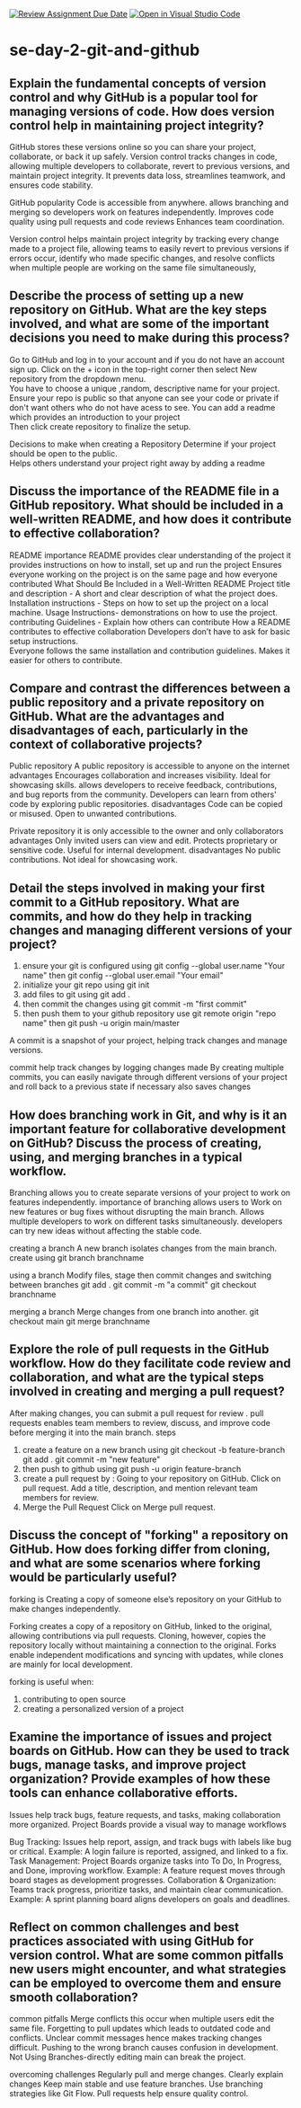 [![Review Assignment Due Date](https://classroom.github.com/assets/deadline-readme-button-22041afd0340ce965d47ae6ef1cefeee28c7c493a6346c4f15d667ab976d596c.svg)](https://classroom.github.com/a/8wgCKhpZ)
[![Open in Visual Studio Code](https://classroom.github.com/assets/open-in-vscode-2e0aaae1b6195c2367325f4f02e2d04e9abb55f0b24a779b69b11b9e10269abc.svg)](https://classroom.github.com/online_ide?assignment_repo_id=18392485&assignment_repo_type=AssignmentRepo)
# se-day-2-git-and-github
## Explain the fundamental concepts of version control and why GitHub is a popular tool for managing versions of code. How does version control help in maintaining project integrity?
GitHub stores these versions online so you can share your project, collaborate, or back it up safely.
Version control tracks changes in code, allowing multiple developers to collaborate, revert to previous versions, and maintain project integrity.
It prevents data loss, streamlines teamwork, and ensures code stability.

 GitHub popularity
Code is accessible from anywhere.
allows branching and merging so developers work on features independently.
Improves code quality using pull requests and code reviews
Enhances team coordination.

Version control helps maintain project integrity by tracking every change made to a project file, allowing teams to easily revert to previous versions if errors occur, identify who made specific changes, and resolve conflicts when multiple people are working on the same file simultaneously,

## Describe the process of setting up a new repository on GitHub. What are the key steps involved, and what are some of the important decisions you need to make during this process?

Go to GitHub and log in to your account and if you do not have an account sign up.
Click on the + icon in the top-right corner then select New repository from the dropdown menu.  
You have to choose a unique ,random, descriptive name for your project.  
Ensure your repo is public so that anyone can see your code or private if don't want others who do not have acess to see. 
You can add a readme which provides an introduction to your project  
Then click create repository to finalize the setup.  

Decisions to make when creating a Repository
 Determine if your project should be open to the public.  
Helps others understand your project right away by adding a readme

## Discuss the importance of the README file in a GitHub repository. What should be included in a well-written README, and how does it contribute to effective collaboration?
README importance
README provides clear understanding of the project
it provides instructions on how to install, set up and run the project
Ensures everyone working on the project is on the same page and how everyone contributed
    What Should Be Included in a Well-Written README
Project title and description - A short and clear description of what the project does.  
Installation instructions - Steps on how to set up the project on a local machine. 
Usage Instructions- demonstrations on how to use the project.   
contributing Guidelines - Explain how others can contribute 
      How a README contributes to effective collaboration
Developers don’t have to ask for basic setup instructions.  
Everyone follows the same installation and contribution guidelines.
Makes it easier for others to contribute.  

## Compare and contrast the differences between a public repository and a private repository on GitHub. What are the advantages and disadvantages of each, particularly in the context of collaborative projects?
  Public repository
A public repository is accessible to anyone on the internet
advantages
Encourages collaboration and increases visibility.
Ideal for showcasing skills.
allows developers to receive feedback, contributions, and bug reports from the community.
Developers can learn from others' code by exploring public repositories. 
  disadvantages
 Code can be copied or misused.
Open to unwanted contributions.

  Private repository
it is only accessible to the owner and only collaborators
advantages
Only invited users can view and edit.
Protects proprietary or sensitive code.
Useful for internal development.
disadvantages
No public contributions.
Not ideal for showcasing work.

## Detail the steps involved in making your first commit to a GitHub repository. What are commits, and how do they help in tracking changes and managing different versions of your project?
1. ensure your git is configured using git config --global user.name "Your name" then git config --global user.email "Your email"
2. initialize your git repo using git init
3. add files to git using git add .
4. then commit the changes using git commit -m "first commit"
5. then push them to your github repository use git remote origin "repo name" then git push -u origin main/master
   
A commit is a snapshot of your project, helping track changes and manage versions.

commit help track changes by logging changes made 
By creating multiple commits, you can easily navigate through different versions of your project and roll back to a previous state if necessary
also saves changes

## How does branching work in Git, and why is it an important feature for collaborative development on GitHub? Discuss the process of creating, using, and merging branches in a typical workflow.
Branching allows you to create separate versions of your project to work on features independently.
importance of branching 
allows users to Work on new features or bug fixes without disrupting the main branch.
Allows multiple developers to work on different tasks simultaneously.
developers can try new ideas without affecting the stable code.

creating a branch
A new branch isolates changes from the main branch.
create using git branch branchname

using a branch
Modify files, stage then commit changes and switching between branches
git add .
git commit -m "a commit"
git checkout branchname

merging  a branch
Merge changes from one branch into another.
git checkout main
git merge branchname

## Explore the role of pull requests in the GitHub workflow. How do they facilitate code review and collaboration, and what are the typical steps involved in creating and merging a pull request?
 After making changes, you can submit a pull request for review .
pull requests enables team members to review, discuss, and improve code before merging it into the main branch.
steps
1. create a feature on a new branch using
  git checkout -b feature-branch
  git add .
  git commit -m "new feature"
2. then  push to github using git push -u origin feature-branch
3.  create a pull request by :
Going to your repository on GitHub.
Click on pull request.
Add a title, description, and mention relevant team members for review.
4.  Merge the Pull Request
   Click on Merge pull request.

## Discuss the concept of "forking" a repository on GitHub. How does forking differ from cloning, and what are some scenarios where forking would be particularly useful?
forking is Creating a copy of someone else’s repository on your GitHub to make changes independently.

Forking creates a copy of a repository on GitHub, linked to the original, allowing contributions via pull requests. Cloning, however, copies the repository locally without maintaining a connection to the original. 
Forks enable independent modifications and syncing with updates, while clones are mainly for local development.

forking is useful when:
1. contributing to open source
2. creating a personalized version of a project

## Examine the importance of issues and project boards on GitHub. How can they be used to track bugs, manage tasks, and improve project organization? Provide examples of how these tools can enhance collaborative efforts.
Issues help track bugs, feature requests, and tasks, making collaboration more organized. 
Project Boards provide a visual way to manage workflows

Bug Tracking: Issues help report, assign, and track bugs with labels like bug or critical.
Example: A login failure is reported, assigned, and linked to a fix.
Task Management: Project Boards organize tasks into To Do, In Progress, and Done, improving workflow.
Example: A feature request moves through board stages as development progresses.
Collaboration & Organization: Teams track progress, prioritize tasks, and maintain clear communication.
Example: A sprint planning board aligns developers on goals and deadlines.

## Reflect on common challenges and best practices associated with using GitHub for version control. What are some common pitfalls new users might encounter, and what strategies can be employed to overcome them and ensure smooth collaboration?
common pitfalls
Merge conflicts this occur when multiple users edit the same file.
Forgetting to pull updates which leads to outdated code and conflicts.
Unclear commit messages hence makes tracking changes difficult.
Pushing to the wrong branch causes confusion in development.
Not Using Branches-directly editing main can break the project.

overcoming challenges
Regularly pull and merge changes.
Clearly explain changes 
Keep main stable and use feature branches.
Use branching strategies like Git Flow.
Pull requests help ensure quality control.

